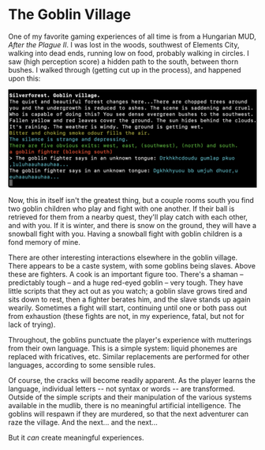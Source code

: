 # The Goblin Village

One of my favorite gaming experiences of all time is from a Hungarian MUD, _After the Plague II_.  I was lost in the woods, southwest of Elements City, walking into dead ends, running low on food, probably walking in circles.  I saw (high perception score) a hidden path to the south, between thorn bushes.  I walked through (getting cut up in the process), and happened upon this:

![Goblin Village](images/goblin_village.png)

Now, this in itself isn't the greatest thing, but a couple rooms south you find two goblin children who play and fight with one another.  If their ball is retrieved for them from a nearby quest, they'll play catch with each other, and with you.  If it is winter, and there is snow on the ground, they will have a snowball fight with you.  Having a snowball fight with goblin children is a fond memory of mine.

There are other interesting interactions elsewhere in the goblin village.  There appears to be a caste system, with some goblins being slaves.  Above these are fighters.  A cook is an important figure too.  There's a shaman – predictably tough – and a huge red-eyed goblin – very tough.  They have little scripts that they act out as you watch; a goblin slave grows tired and sits down to rest, then a fighter berates him, and the slave stands up again wearily.  Sometimes a fight will start, continuing until one or both pass out from exhaustion (these fights are not, in my experience, fatal, but not for lack of trying).

Throughout, the goblins punctuate the player's experience with mutterings from their own language.  This is a simple system: liquid phonemes are replaced with fricatives, etc.  Similar replacements are performed for other languages, according to some sensible rules.

Of course, the cracks will become readily apparent.  As the player learns the language, individual letters -- not syntax or words -- are transformed.  Outside of the simple scripts and their manipulation of the various systems available in the mudlib, there is no meaningful artificial intelligence.  The goblins will respawn if they are murdered, so that the next adventurer can raze the village.  And the next... and the next...

But it _can_ create meaningful experiences.
